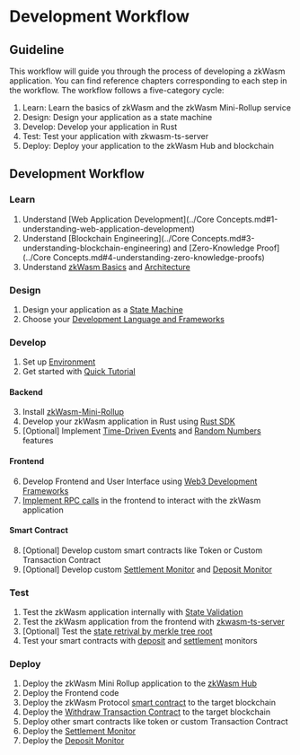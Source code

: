 # Development Workflow

## Guideline

This workflow will guide you through the process of developing a zkWasm application. You can find reference chapters corresponding to each step in the workflow. The workflow follows a five-category cycle:

1. Learn: Learn the basics of zkWasm and the zkWasm Mini-Rollup service
2. Design: Design your application as a state machine
3. Develop: Develop your application in Rust
4. Test: Test your application with zkwasm-ts-server
5. Deploy: Deploy your application to the zkWasm Hub and blockchain

## Development Workflow

### Learn
1. Understand [Web Application Development](../Core Concepts.md#1-understanding-web-application-development)
2. Understand [Blockchain Engineering](../Core Concepts.md#3-understanding-blockchain-engineering) and [Zero-Knowledge Proof](../Core Concepts.md#4-understanding-zero-knowledge-proofs)
3. Understand [zkWasm Basics](../zkWasm%20Overview.md#1-introduction-to-zkwasm) and [Architecture](../zkWasm%20Overview.md#6-architecture-of-a-zkwasm-rollup-application)

### Design
1. Design your application as a [State Machine](../Design%20Application%20as%20State%20Machine.md)
2. Choose your [Development Language and Frameworks](../development-guide/Web3%20Development%20Frameworks.md)

### Develop
1. Set up [Environment](Setup%20Environment.md)
2. Get started with [Quick Tutorial](Quick%20Tutorial.md)

#### Backend
3. Install [zkWasm-Mini-Rollup](Quick%20Tutorial.md#step-1-install-the-zkwasm-mini-rollup-service)
4. Develop your zkWasm application in Rust using [Rust SDK](../development-guide/zkWasm%20Rust%20SDK.md)
5. [Optional] Implement [Time-Driven Events](../development-guide/Implementing%20Time-Driven%20Events.md) and [Random Numbers](../development-guide/Generating%20Random%20Numbers.md) features

#### Frontend
6. Develop Frontend and User Interface using [Web3 Development Frameworks](../development-guide/Web3%20Development%20Frameworks.md)
7. [Implement RPC calls](./Quick%20Tutorial.md#client-side-code-frontend-code) in the frontend to interact with the zkWasm application

#### Smart Contract
8. [Optional] Develop custom smart contracts like Token or Custom Transaction Contract
9. [Optional] Develop custom [Settlement Monitor](../zkwasm-mini-rollup/Rollup%20Server.md#rollup-settlement-monitor-tssettlets) and [Deposit Monitor](../zkwasm-protocol/Deposit.md#deposit-monitor)

### Test
1. Test the zkWasm application internally with [State Validation](../Design%20Application%20as%20State%20Machine.md#2-state-testing)
2. Test the zkWasm application from the frontend with [zkwasm-ts-server](./Quick%20Tutorial.md#usage-example)
3. [Optional] Test the [state retrival by merkle tree root](./Quick%20Tutorial.md#restore-the-state)
4. Test your smart contracts with [deposit](../zkwasm-protocol/Deposit.md#deposit-monitor) and [settlement](../zkwasm-mini-rollup/Rollup%20Server.md#rollup-settlement-monitor-tssettlets) monitors

### Deploy
1. Deploy the zkWasm Mini Rollup application to the [zkWasm Hub](Quick%20Tutorial.md#step-6-interacting-with-zkwasm-hub)
2. Deploy the Frontend code
3. Deploy the zkWasm Protocol [smart contract](../zkwasm-protocol/zkWasm%20Protocol.md) to the target blockchain
4. Deploy the [Withdraw Transaction Contract](../zkwasm-protocol/Withdraw.md) to the target blockchain
5. Deploy other smart contracts like token or custom Transaction Contract
6. Deploy the [Settlement Monitor](../zkwasm-mini-rollup/Rollup%20Server.md#rollup-settlement-monitor-tssettlets)
7. Deploy the [Deposit Monitor](../zkwasm-protocol/Deposit.md#deposit-monitor)
